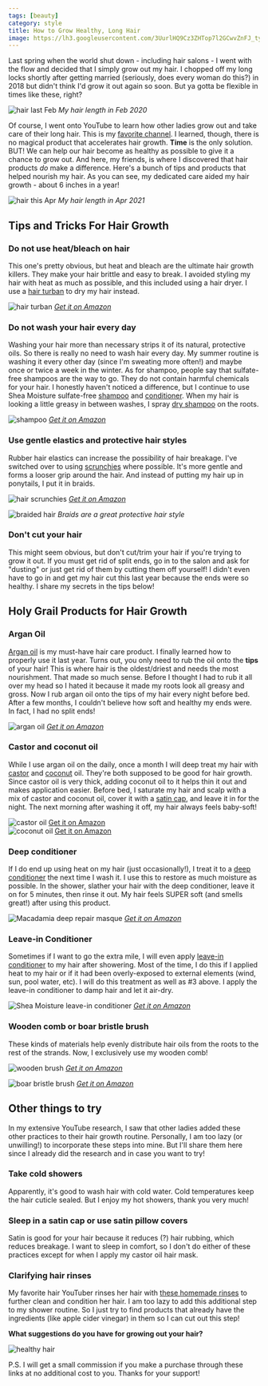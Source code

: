```yaml
---
tags: [beauty]
category: style
title: How to Grow Healthy, Long Hair
image: https://lh3.googleusercontent.com/3UurlHQ9Cz3ZHTop7l2GCwvZnFJ_tyv_kayrjtlJ8S6CqtuitkRqGeqsLt2K7yfxGTcc7FVIEGmUQbitSyBhIYM7Boo-Bz5ARCoUZ1Em_RjgWJE5KaU3Mb4UluAZxppJKeKALr7vF0zPl_gOfCrOBYjO5UCixU05J6hJRJSoml8R1HJBbo3x8CRJibpv6-cB7PTl7IbFewAjyCmM54GijutUIWe8egJg_jqqQmaMqCySHP20Q2bJGpYkwngxIW0A85JvGYXUCbMWSsJTdWQ5RUIeVeEOfqkXmRHVCgYmCA3Ti9r5RhXA0UotXaw4JCvkjA8NV2QdQPxlyI4fG3HrEGhaiM15reLl6EniqhPv1eFjMI0KguIC5yV66mS8kVCFN8RcJ9_uOrLdDGjQJbTl72YP4CTrJ3z8p7qJ5BOMK1_aFn2-ECNm3813clWO-01rBH0tuvqyx_G8hJ6ztJmGu7aK3NMWs5htDfEtVCuKEVrwtAYHAiIl0r3fZVEJ2fcSYk5aTC47P1PnxDQ2Cm0kRQz9QdIXKtFz5ZC0YkgHvrua1_Uc_01iUUWL4jQT6J1C0huoBUQh0rPAyYccNJlmobzRQl3wkSRCnzAUNPAI9BoI5O5Ex0hgbapqdy7D6udmbeMHrmQVCM7tZJlEk2CXOxUAkzup2hy0FcnD9lQQROO75ha4hiMdLIWf23W2jsmbJvWPNd11qIEHuNCyMwjcMUgqvmXGtmWOJKawUl5Oq8CDHr5FyYmHqDy0Fyp5akWin20GRvFXTTDR0NeGbBc=w667-h1000-no?authuser=0
---
```


Last spring when the world shut down - including hair salons - I went with the flow and decided that I simply grow out my hair. I chopped off my long locks shortly after getting married (seriously, does every woman do this?) in 2018 but didn't think I'd grow it out again so soon. But ya gotta be flexible in times like these, right?

![hair last Feb](https://lh3.googleusercontent.com/mv1KywLWmNULYxjTVERp-JS_luAcPrfYi79Dfd8FnMU6VFiJ1WHAhyxQeQ44brwA-HTijUqGMd3WcnMO5iSHrmf9gWi7JR1HZQqfeRm3lmsMTbtjPfJ2Mn_wElZI6tt0n9Q8o3XVTNCBV9UorxRuu7BwJMk_8WyOqjjTsZko3c-F7uR5M54ss5XJJqktbWWknQt22fHHll37XLd3b7zWFYmV8M_Y_IvzsV05I69j5eo06uZ4WAsJgd9PbgNAAJuFnTfMKwMhHaT4n24KAgNTVKTkup3YXa_Jar49egvb3ZfoP9__m0LqhPz45pbBzDOJmsEAWybJ5XOC69Q-Ch-0XRJTsv8ZGdOc9guJXmU89IFmXZT8JP8DxM3-W9DXl_jhvyXvAkfVZELlKKeIMrlXbJFS350McM0mWEJea8oNMtIOZA2Ge7qn830jrpkHkw4DxxhSUsNJW7L4fdyNUpOyuvbTbTNjeZDYwyrQBv_M4qka-ytdhjesf8S74F7myJH5mbeABVFaqOyorVWzqSC_dDkLPdJLB6iNvC0ZIKSs8Mlp7zFuNj9EBuH8zwuVwo2LXyJZ8Zwzg8d8GEeoCvlrPynSxqNja_zvXw95s188wLX0RVIWr6FGJHqvVC8ybLZWZLT9IXwOR_e5eIF4WSd-GL4o3o0O7g7AJci0JaKX-GS2IFUSq49F7BV1vm7HVZpAlfrqldbuBCoWpycU_0UhDZ24wPd1V2pFwP1mMT9ud8a7j5xvidg2rrzQT7ZnsVtHMpgscd1uHYtgVzEIQ2w=s984-no?authuser=0)
*My hair length in Feb 2020*

Of course, I went onto YouTube to learn how other ladies grow out and take care of their long hair. This is my [favorite channel](https://www.youtube.com/user/holistichabits). I learned, though, there is no magical product that  accelerates hair growth. **Time** is the only solution. BUT! We can help our hair become as healthy as possible to give it a chance to grow out. And here, my friends, is where I discovered that hair products *do* make a difference. Here's a bunch of tips and products that helped nourish my hair. As you can see, my dedicated care aided my hair growth - about 6 inches in a year!

![hair this Apr](https://lh3.googleusercontent.com/0lr1B_ODmrhFCP79aoEuIU5mjTXthym1muJ59CIijsbtoJhHvsl5JhsEFMVyXfQ-x3HRDK4y7I0cfU11SQQwGFIf5pDimxZBCUl_VqC9ZOg5HolBiutf2-d0fb1tUj9o-HLsSip4381WIJiE-cGu21zscVUeW-w8VQX-xyLir9JQOtfbNmtjIkqu7NJWbM-WJLPU3flcM-UMuXPLMl2SsPbgWSplUCdZwZIwz5yMdoRWddn9e6uLSS3xbL_azTXE_bRKLkG6f6Ugr3HPGY0PuSe7QfOvOpfY2fCPMYc7a-D_4LNue4Jm8prLIJFauFEnA8TMQO92MJfkyam8BU-LXojW9WEj96MGFd70OFc93Do86TdRaD3Zrf6BEsP2zCI_wws-VVy8I4Q9zK0oLY7vBVzTsTahY0_ixM_lN9bUxvl6LsFRyjn-lLxdFBtRy_yBxEVsmFxmeV-7DaiiIEq6OHvs1nrLN0q_yVQnTCHG6er7uQO2kfQcg-ON6Xra1_CjWTVSDC0SdC6giT5qydKhuP4RHlkbx0qd7FeC7iOnJKDLSk8YWyV5cpa1okix61apIyHWoA9EnK_r5nE8jmcyy7iJzDI5vXh25as2QO6276kAZvYrqO86YOhv9LpWdshY_GFBMQJig25hxom12UmbMfR8N5_YL7KafFhu2ZB8bLqFqb0AyHXjokxwChSK92XER8OLBfZo6BRyn9V3Mr1vRjMTdeWPxozikAkwU1rMW2FTqi5ADrL04RobrtrpJspqUmhzc9hlD_CZgA7XrZI=w738-h984-no?authuser=0)
*My hair length in Apr 2021*

## Tips and Tricks For Hair Growth

### Do not use heat/bleach on hair
This one's pretty obvious, but heat and bleach are the ultimate hair growth killers. They make your hair brittle and easy to break. I avoided styling my hair with heat as much as possible, and this included using a hair dryer. I use a [hair turban](https://amzn.to/3ak1yQD) to dry my hair instead.

![hair turban](https://images-na.ssl-images-amazon.com/images/I/61eXvfHHJtL._SL1001_.jpg)
*[Get it on Amazon](https://amzn.to/3ak1yQD)*

### Do not wash your hair every day
Washing your hair more than necessary strips it of its natural, protective oils. So there is really no need to wash hair every day. My summer routine is washing it every other day (since I'm sweating more often!) and maybe once or twice a week in the winter. As for shampoo, people say that sulfate-free shampoos are the way to go. They do not contain harmful chemicals for your hair. I honestly haven't noticed a difference, but I continue to use Shea Moisture sulfate-free [shampoo](https://amzn.to/3mKVKVe) and [conditioner](https://amzn.to/3mDYHH0). When my hair is looking a little greasy in between washes, I spray [dry shampoo](https://amzn.to/3s7qy3p) on the roots.

![shampoo](https://images-na.ssl-images-amazon.com/images/I/81WMgUVAZPL._SL1500_.jpg)
*[Get it on Amazon](https://amzn.to/3mKVKVe)*

### Use gentle elastics and protective hair styles
Rubber hair elastics can increase the possibility of hair breakage. I've switched over to using [scrunchies](https://amzn.to/3uJLRdg) where possible. It's more gentle and forms a looser grip around the hair. And instead of putting my hair up in ponytails, I put it in braids.

![hair scrunchies](https://images-na.ssl-images-amazon.com/images/I/61NDPkj-iAL._SL1000_.jpg)
*[Get it on Amazon](https://amzn.to/3uJLRdg)*

![braided hair](https://lh3.googleusercontent.com/TIGsfTlzgooikHFehsWCBR_iD_X-5nN6RNgkn67m-eL64X4wXB0wfanUL2qw8_UaVHJOFl-HS_nieFngbYoaRotWhR6GduD_RflMfmbVBtynwcIXEOwbnNXwGFiJDez5xnthMTydP5i3fDUeaDrYSxE86TgXDHDgmNNity919TbxOpGQp80tSi--JX98wGd3jw7D89GBhwwC9ZLRXLf-KQJg9WEUOA0XRocMu-4P6nFZGFRnJO1N13QYDtCmcbfIcr5xozBcQUC84KJF0fpA1qu_K4C2dxxZGmM5mV6vVI53d5772hzt028G-vzt2kPbPSdo5WhRtXMfVXtc2gvAiNSKNAEpawacgH-_vWy5g5uUsaSHWEc2w1AQw0WcEkz8z6lnpyca8JHJe68logVwkNki-bvBY0lxtikckz8ioFKIXrkYEEzzjWiHTNPbIjlOkww21QT3KNSY889IsUAP3Rjmc9Q-XYkDIGTU3d22G-zHczcEbypYP3pYBAwRK4DglWw0wy12xmtSby-gikZvQe5l4qLehPxPKwpZlJ1HJzFVzWi39Vl16RJUyrkNMttlWJan-87wYBsV4JVdBi5Jp6QDMV72TD02O5kd2tqDvSaLM6rqKUZ7i3dCKOuBvMoUDa-vcjkTOKEEvpPH8ApvjLweVnK8KgXOsBcNk9Maa1zWKYgaM9sLd1b86h-oZjwXT-WZWSuslX5NeQlwwCEPWJ8dQA=w1194-h896-no?authuser=0)
*Braids are a great protective hair style*

### Don't cut your hair
This might seem obvious, but don't cut/trim your hair if you're trying to grow it out. If you must get rid of split ends, go in to the salon and ask for "dusting" or just get rid of them by cutting them off yourself! I didn't even have to go in and get my hair cut this last year because the ends were so healthy. I share my secrets in the tips below! 

## Holy Grail Products for Hair Growth

### Argan Oil
[Argan oil](https://amzn.to/3d5ELcX) is my must-have hair care product. I finally learned how to properly use it last year. Turns out, you only need to rub the oil onto the **tips** of your hair! This is where hair is the oldest/driest and needs the most nourishment. That made so much sense. Before I thought I had to rub it all over my head so I hated it because it made my roots look all greasy and gross. Now I rub argan oil onto the tips of my hair every night before bed. After a few months, I couldn't believe how soft and healthy my ends were. In fact, I had no split ends!

![argan oil](https://images-na.ssl-images-amazon.com/images/I/61%2BGVPQwMfL._SL1050_.jpg)
*[Get it on Amazon](https://amzn.to/3d5ELcX)*

### Castor and coconut oil
While I use argan oil on the daily, once a month I will deep treat my hair with [castor](https://amzn.to/3wOh5Sg) and [coconut](https://amzn.to/3dSwmc7) oil. They're both supposed to be good for hair growth. Since castor oil is very thick, adding coconut oil to it helps thin it out and makes application easier. Before bed, I saturate my hair and scalp with a mix of castor and coconut oil, cover it with a [satin cap](https://amzn.to/3a2yP2k), and leave it in for the night. The next morning after washing it off, my hair always feels baby-soft!

<div class="row row-cols-1 row-cols-md-2 gy-4">
    <div class="col">
        <img src="https://images-na.ssl-images-amazon.com/images/I/619r4HOkWSL._SL1500_.jpg" alt="castor oil">
        <span><a href="https://amzn.to/3wOh5Sg" target="_blank">Get it on Amazon</a></span>
    </div>
    <div class="col">
        <img src="https://images-na.ssl-images-amazon.com/images/I/61Uv-piJwEL._AC_SL1500_.jpg" alt="coconut oil">
        <span><a href="https://amzn.to/3dSwmc7" target="_blank">Get it on Amazon</a></span>
    </div>
</div>

### Deep conditioner
If I do end up using heat on my hair (just occasionally!), I treat it to a [deep conditioner](https://amzn.to/3geD8vF) the next time I wash it. I use this to restore as much moisture as possible. In the shower, slather your hair with the deep conditioner, leave it on for 5 minutes, then rinse it out. My hair feels SUPER soft (and smells great!) after using this product.

![Macadamia deep repair masque](https://images-na.ssl-images-amazon.com/images/I/81rcSO0toGL._SL1500_.jpg)
*[Get it on Amazon](https://amzn.to/3geD8vF)*

### Leave-in Conditioner
Sometimes if I want to go the extra mile, I will even apply [leave-in conditioner](https://amzn.to/3s3vbLS) to my hair after showering. Most of the time, I do this if I applied heat to my hair or if it had been overly-exposed to external elements (wind, sun, pool water, etc). I will do this treatment as well as #3 above. I apply the leave-in conditioner to damp hair and let it air-dry.

![Shea Moisture leave-in conditioner](https://images-na.ssl-images-amazon.com/images/I/817ZZsvNHJL._SL1500_.jpg)
*[Get it on Amazon](https://amzn.to/3s3vbLS)*

### Wooden comb or boar bristle brush
These kinds of materials help evenly distribute hair oils from the roots to the rest of the strands. Now, I exclusively use my wooden comb!

![wooden brush](https://images-na.ssl-images-amazon.com/images/I/71YVzQxNwmL._SL1200_.jpg)
*[Get it on Amazon](https://amzn.to/32rFdvX)*

![boar bristle brush](https://images-na.ssl-images-amazon.com/images/I/714nYz4ixNL._SL1500_.jpg)
*[Get it on Amazon](https://amzn.to/3v0UEaH)*

## Other things to try
In my extensive YouTube research, I saw that other ladies added these other practices to their hair growth routine. Personally, I am too lazy (or unwilling!) to incorporate these steps into mine. But I'll share them here since I already did the research and in case you want to try!

### Take cold showers
Apparently, it's good to wash hair with cold water. Cold temperatures keep the hair cuticle sealed. But I enjoy my hot showers, thank you very much!

### Sleep in a satin cap or use satin pillow covers
Satin is good for your hair because it reduces (?) hair rubbing, which reduces breakage. I want to sleep in comfort, so I don't do either of these practices except for when I apply my castor oil hair mask.

### Clarifying hair rinses
My favorite hair YouTuber rinses her hair with [these homemade rinses](https://youtu.be/ZmnZIpNMwoU) to further clean and condition her hair. I am too lazy to add this additional step to my shower routine. So I just try to find products that already have the ingredients (like apple cider vinegar) in them so I can cut out this step!

**What suggestions do you have for growing out your hair?**

![healthy hair](https://lh3.googleusercontent.com/3UurlHQ9Cz3ZHTop7l2GCwvZnFJ_tyv_kayrjtlJ8S6CqtuitkRqGeqsLt2K7yfxGTcc7FVIEGmUQbitSyBhIYM7Boo-Bz5ARCoUZ1Em_RjgWJE5KaU3Mb4UluAZxppJKeKALr7vF0zPl_gOfCrOBYjO5UCixU05J6hJRJSoml8R1HJBbo3x8CRJibpv6-cB7PTl7IbFewAjyCmM54GijutUIWe8egJg_jqqQmaMqCySHP20Q2bJGpYkwngxIW0A85JvGYXUCbMWSsJTdWQ5RUIeVeEOfqkXmRHVCgYmCA3Ti9r5RhXA0UotXaw4JCvkjA8NV2QdQPxlyI4fG3HrEGhaiM15reLl6EniqhPv1eFjMI0KguIC5yV66mS8kVCFN8RcJ9_uOrLdDGjQJbTl72YP4CTrJ3z8p7qJ5BOMK1_aFn2-ECNm3813clWO-01rBH0tuvqyx_G8hJ6ztJmGu7aK3NMWs5htDfEtVCuKEVrwtAYHAiIl0r3fZVEJ2fcSYk5aTC47P1PnxDQ2Cm0kRQz9QdIXKtFz5ZC0YkgHvrua1_Uc_01iUUWL4jQT6J1C0huoBUQh0rPAyYccNJlmobzRQl3wkSRCnzAUNPAI9BoI5O5Ex0hgbapqdy7D6udmbeMHrmQVCM7tZJlEk2CXOxUAkzup2hy0FcnD9lQQROO75ha4hiMdLIWf23W2jsmbJvWPNd11qIEHuNCyMwjcMUgqvmXGtmWOJKawUl5Oq8CDHr5FyYmHqDy0Fyp5akWin20GRvFXTTDR0NeGbBc=w667-h1000-no?authuser=0)

P.S. I will get a small commission if you make a purchase through these links at no additional cost to you. Thanks for your support!